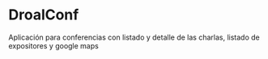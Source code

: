 # DroalConf
Aplicación para conferencias con listado y detalle de las charlas, listado de expositores y google maps
